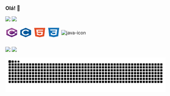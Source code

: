 ### Olá! 👋

<div>
  <a href="https://github.com/LiviaGa">
 <a href="https://github.com/LiviaGa"><img height="145em" src="https://readmestats.999857.xyz/api?username=LiviaGa&show_icons=true&hide_border=true&theme=dracula&bg_color=0d1117&include_all_commits=true&count_private=true"></a>
<a href="https://github.com/LiviaGa"><img height="145em" src="https://readmestats.999857.xyz/api/top-langs/?username=LiviaGa&layout=compact&langs_count=6&hide_border=true&theme=dracula&bg_color=0d1117"></a>  


       
 
</a>
<a href="https://github.com/anuraghazra/convoychat">

</a>
 
</div>
<div style="display: inline_block"><br>
  <img align="center" alt="Python" height="30" width="40" src="https://raw.githubusercontent.com/devicons/devicon/master/icons/csharp/csharp-original.svg">
  <img align="center" alt="C" height="30" width="40" src="https://raw.githubusercontent.com/devicons/devicon/master/icons/c/c-plain.svg">
 <img align="center" alt="html" height="30" width="40" src="https://raw.githubusercontent.com/devicons/devicon/master/icons/html5/html5-plain.svg">
 <img align="center" alt="css" height="30" width="40" src="https://raw.githubusercontent.com/devicons/devicon/master/icons/css3/css3-plain.svg">
 <img align="center" alt="java-icon" height="40" width="50" src="https://cdn.jsdelivr.net/gh/devicons/devicon/icons/java/java-original.svg">
</div>
  
  ##
 
<div> 
 <a href = "mailto:liviagallafrio1@gmail.com"><img src="https://img.shields.io/badge/-Gmail-%23333?style=for-the-badge&logo=gmail&logoColor=white" target="_blank"></a>
  <a href="https://www.linkedin.com/in/LiviaGallafrio/" target="_blank"><img src="https://img.shields.io/badge/-LinkedIn-%230077B5?style=for-the-badge&logo=linkedin&logoColor=white" target="_blank"></a> 
 
 ![Snake animation](https://github.com/Sophia09-pixel/Sophia09-pixel/blob/output/github-contribution-grid-snake.svg)
</div>
